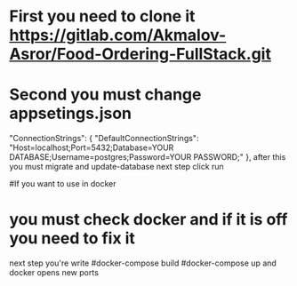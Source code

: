 # First you need to clone it https://gitlab.com/Akmalov-Asror/Food-Ordering-FullStack.git
# Second you must change appsetings.json 
"ConnectionStrings": {
    "DefaultConnectionStrings": "Host=localhost;Port=5432;Database=YOUR DATABASE;Username=postgres;Password=YOUR PASSWORD;"
  },
after this you must migrate and update-database next step click run 


#If you want to use in docker 
# you must check docker and if it is off you need to fix it
next step you're write 
      #docker-compose build
      #docker-compose up
and docker opens new ports
